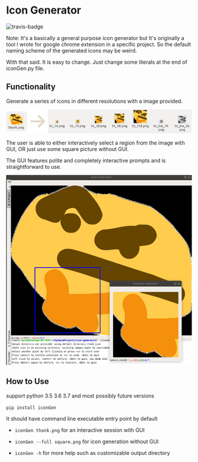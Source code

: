 # Icon Generator
![travis-badge](https://travis-ci.org/Madoshakalaka/icon-generator.svg?branch=master)

Note: It's a basically a general purpose icon generator but
It's originally a tool I wrote for google chrome extension in a specific project.
So the default naming scheme of the generated icons may be weird. 

With that said. It is easy to change. Just change some literals at the end of iconGen.py file.

## Functionality
Generate a series of icons in different resolutions with a image provided.

![usecase.png](https://raw.githubusercontent.com/Madoshakalaka/icon-generator/master/readme_assets/usecase.png)

The user is able to either interactively select a region from the image with GUI, OR just use some square picture without GUI.

The GUI features polite and completely interactive prompts and is straightforward to use.

![easy2use.png](https://raw.githubusercontent.com/Madoshakalaka/icon-generator/master/readme_assets/easy2use.png)

## How to Use

support python 3.5 3.6 3.7 and most possibly future versions

`pip install iconGen`

It should have command line executable entry point by default

- `iconGen thonk.png` for an interactive session with GUI

- `iconGen --full square.png` for icon generation without GUI

- `iconGen -h` for more help such as customizable output directory